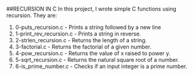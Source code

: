 ##RECURSION IN C
In this project, I wrote simple C functions using recursion.
They are:
1. 0-puts_recursion.c - Prints a string followed by a new line
2. 1-print_rev_recursion.c - Prints a string in reverse.
3. 2-strlen_recursion.c - Returns the length of a string.
4. 3-factorial.c - Returns the factorial of a given number.
5. 4-pow_recursion.c - Returns the value of x raised to power y.
6. 5-sqrt_recursion.c - Returns the natural square root of a number.
7. 6-is_prime_number.c - Checks if an input integer is a prime number.
